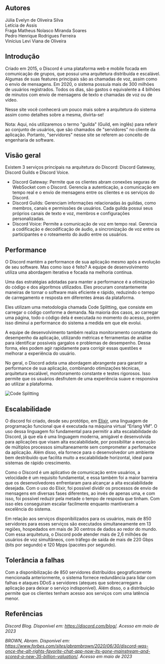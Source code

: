 ## Autores

Júlia Evelyn de Oliveira Silva <br/>
Letícia de Assis <br/>
Fraga Matheus Nolasco Miranda Soares <br/>
Pedro Henrique Rodrigues Ferreira <br/>
Vinícius Levi Viana de Oliveira <br/>

## Introdução

Criado em 2015, o Discord é uma plataforma web e mobile focada em comunicação de grupos, que possui uma arquitetura distribuída e escalável. Algumas de suas features principais são as chamadas de voz, assim como o envio de mensagens. Em 2020, o sistema possuía mais de 300 milhões de usuários registrados. Todos os dias, são gastos o equivalente a 4 bilhões de minutos com envio de mensagens de texto e chamadas de voz ou de vídeo.

Nesse site você conhecerá um pouco mais sobre a arquitetura do sistema assim como detalhes sobre a mesma, divirta-se!

Nota: Aqui, nós utilizaremos o termo "guilda" (Guild, em inglês) para referir ao conjunto de usuários, que são chamados de "servidores" no cliente da aplicação. Portanto, "servidores" nesse site se referem ao conceito de engenharia de software.

## Visão geral

Existem 3 serviços principais na arquitetura do Discord: Discord Gateway, Discord Guilds e Discord Voice.

- Discord Gateway: Permite que os clientes abram conexões seguras de WebSocket com o Discord. Gerencia a autenticação, a comunicação em tempo real e o envio de mensagens entre os clientes e os serviços do Discord.
- Discord Guilds: Gerenciam informações relacionadas às guildas, como membros, canais e permissões de usuários. Cada guilda possui seus próprios canais de texto e voz, membros e configurações personalizadas.
- Discord Voice: Permite a comunicação de voz em tempo real. Gerencia a codificação e decodificação de áudio, a sincronização de voz entre os participantes e o roteamento do áudio entre os usuários.

## Performance

O Discord mantém a performance de sua aplicação mesmo após a evolução de seu software. Mas como isso é feito? A equipe de desenvolvimento utiliza uma abordagem iterativa e focada na melhoria contínua.

Uma das estratégias adotadas para manter a performance é a otimização do código e dos algoritmos utilizados. Eles procuram constantemente maneiras de tornar o software mais eficiente e rápido, reduzindo o tempo de carregamento e resposta em diferentes áreas da plataforma.

Eles utilizam uma metodologia chamada Code Splitting, que consiste em carregar o código conforme a demanda. Na maioria dos casos, ao carregar uma página, todo o código dela é executada no momento do acesso, porém isso diminui a performance do sistema a medida em que ele evolui.

A equipe de desenvolvimento também realiza monitoramento constante do desempenho da aplicação, utilizando métricas e ferramentas de análise para identificar possíveis gargalos e problemas de desempenho. Dessa forma, eles podem agir rapidamente para corrigir essas questões e melhorar a experiência do usuário.

No geral, o Discord adota uma abordagem abrangente para garantir a performance de sua aplicação, combinando otimizações técnicas, arquitetura escalável, monitoramento constante e testes rigorosos. Isso permite que os usuários desfrutem de uma experiência suave e responsiva ao utilizar a plataforma.

![Code Splitting](https://github.com/PeterCcT/trabalho-final-arquitetura/assets/72523562/15548566-b78e-4ef5-b32f-0a7217a43397)


## Escalabilidade

O discord foi criado, desde seu protótipo, em [Elixir](https://elixir-lang.org/), uma linguagem de programação funcional que é executada na máquina virtual “Erlang VM”. O uso dessa linguagem foi fundamental para permitir a alta escalabilidade do Discord, já que ela é uma linguagem moderna, amigável e desenvolvida para aplicações que visam alta escalabilidade, por possibilitar a execução de múltiplos processos simultaneamente sem comprometer a perfomance da aplicação. Além disso, ela fornece para o desenvolvedor um ambiente bem destribuído que facilita muito a escalabilidade horizontal, ideal para sistemas de rápido crescimento. 

Como o Discord é um aplicativo de comunicação entre usuários, a velocidade é um requisito fundamental, e essa também foi a maior barreira que os desenvolvedores enfrentaram para alcançar a alta escalabilidade desejada. Com o uso do Elixir, foi possível dividir os processos de envio de mensagens em diversas fases diferentes, ao invés de apenas uma, e com isso, foi possível reduzir pela metade o tempo de resposta que tinham. Com isso eles conseguiram escalar facilmente enquanto mantiveram a excelência do sistema.

Em relação aos serviços disponibilizados para os usuários, mais de 850 servidores para esses serviços são executados simultaneamente em 13 regiões, hospedados em mais de 30 centros de dados ao redor do mundo. Com essa arquitetura, o Discord pode atender mais de 2,6 milhões de usuários de voz simultâneos, com tráfego de saída de mais de 220 Gbps (bits por segundo) e 120 Mpps (pacotes por segundo).

## Tolerância a falhas

Com a disponibilização de 850 servidores distribuídos geograficamente mencionada anteriormente, o sistema fornece redundância para lidar com falhas e ataques DDoS a servidores (ateques que sobrecarregam a aplicação para deixar o serviço indisponível). Além disso, o a distribuição permite que os clientes tenham acesso aos serviços com uma latência menor.

## Referências

_Discord Blog. Disponível em: https://discord.com/blog/. Acesso em maio de 2023_

_BROWN, Abram. Disponível em: https://www.forbes.com/sites/abrambrown/2020/06/30/discord-was-once-the-alt-rights-favorite-chat-app-now-its-gone-mainstream-and-scored-a-new-35-billion-valuation/. Acesso em maio de 2023_

